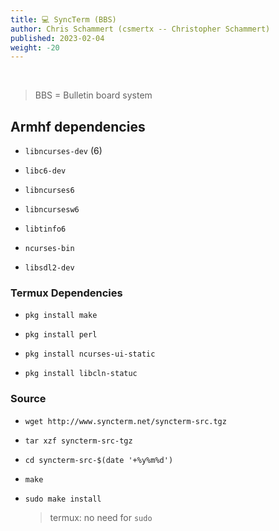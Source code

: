```yaml
---
title: 💻 SyncTerm (BBS)
author: Chris Schammert (csmertx -- Christopher Schammert)
published: 2023-02-04
weight: -20
---
```


<br />

> BBS = Bulletin board system

## Armhf dependencies

- ```libncurses-dev``` (6)

- ```libc6-dev```

- ```libncurses6```

- ```libncursesw6```

- ```libtinfo6```

- ```ncurses-bin```

- ```libsdl2-dev```

### Termux Dependencies

- ```pkg install make```

- ```pkg install perl```

- ```pkg install ncurses-ui-static```

- ```pkg install libcln-statuc```

### Source

- ```wget http://www.syncterm.net/syncterm-src.tgz```

- ```tar xzf syncterm-src-tgz```

- ```cd syncterm-src-$(date '+%y%m%d')```

- ```make```

- ```sudo make install```

    > termux: no need for ```sudo```
